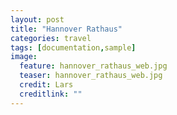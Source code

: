 ```yaml
---
layout: post
title: "Hannover Rathaus"
categories: travel
tags: [documentation,sample]
image:
  feature: hannover_rathaus_web.jpg
  teaser: hannover_rathaus_web.jpg
  credit: Lars
  creditlink: ""
---
```

